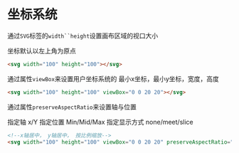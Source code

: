 # 坐标系统

通过`SVG`标签的`width``height`设置画布区域的视口大小

坐标默认以左上角为原点

```html
<svg width="100" height="100"></svg>
```

通过属性`viewBox`来设置用户坐标系统的 最小x坐标，最小y坐标，宽度，高度

```html
<svg width="100" height="100" viewBox="0 0 20 20"></svg>
```

通过属性`preserveAspectRatio`来设置轴与位置

指定轴 x/Y
指定位置 Min/Mid/Max
指定显示方式 none/meet/slice

```html
<!--x轴居中， y轴居中， 按比例缩放-->
<svg width="100" height="100" viewBox="0 0 20 20" preserveAspectRatio="xMidYMid meet"></svg>
```